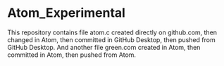 # Atom_Experimental
This repository contains file atom.c created directly on github.com, then changed in Atom, then committed in GitHub Desktop, then pushed from GitHub Desktop.
And another file green.com created in Atom, then committed in Atom, then pushed from Atom.
